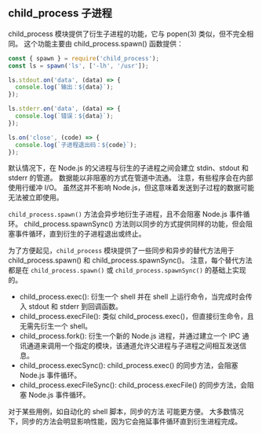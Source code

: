 ## child_process 子进程

child_process 模块提供了衍生子进程的功能，它与 popen(3) 类似，但不完全相同。 这个功能主要由 child_process.spawn() 函数提供：

```js
const { spawn } = require('child_process');
const ls = spawn('ls', ['-lh', '/usr']);

ls.stdout.on('data', (data) => {
  console.log(`输出：${data}`);
});

ls.stderr.on('data', (data) => {
  console.log(`错误：${data}`);
});

ls.on('close', (code) => {
  console.log(`子进程退出码：${code}`);
});
```

默认情况下，在 Node.js 的父进程与衍生的子进程之间会建立 stdin、stdout 和 stderr 的管道。 
数据能以非阻塞的方式在管道中流通。 注意，有些程序会在内部使用行缓冲 I/O。 虽然这并不影响 Node.js，但这意味着发送到子过程的数据可能无法被立即使用。

`child_process.spawn()` 方法会异步地衍生子进程，且不会阻塞 Node.js 事件循环。 child_process.spawnSync() 方法则以同步的方式提供同样的功能，但会阻塞事件循环，直到衍生的子进程退出或终止。

为了方便起见，`child_process` 模块提供了一些同步和异步的替代方法用于 child_process.spawn() 和 child_process.spawnSync()。 注意，每个替代方法都是在 `child_process.spawn()` 或 `child_process.spawnSync()` 的基础上实现的。

* child_process.exec(): 衍生一个 shell 并在 shell 上运行命令，当完成时会传入 stdout 和 stderr 到回调函数。
* child_process.execFile(): 类似 child_process.exec()，但直接衍生命令，且无需先衍生一个 shell。
* child_process.fork(): 衍生一个新的 Node.js 进程，并通过建立一个 IPC 通讯通道来调用一个指定的模块，该通道允许父进程与子进程之间相互发送信息。
* child_process.execSync(): child_process.exec() 的同步方法，会阻塞 Node.js 事件循环。
* child_process.execFileSync(): child_process.execFile() 的同步方法，会阻塞 Node.js 事件循环。

对于某些用例，如自动化的 shell 脚本，同步的方法 可能更方便。 大多数情况下，同步的方法会明显影响性能，因为它会拖延事件循环直到衍生进程完成。